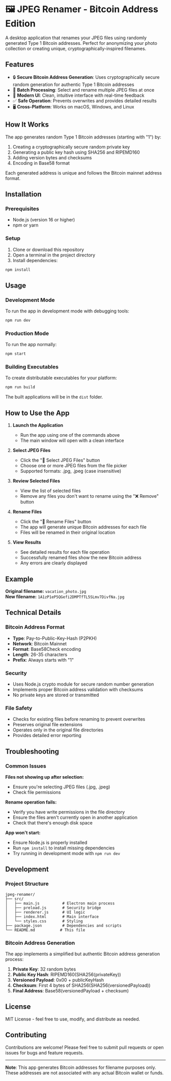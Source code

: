 # 🖼️ JPEG Renamer - Bitcoin Address Edition

A desktop application that renames your JPEG files using randomly generated Type 1 Bitcoin addresses. Perfect for anonymizing your photo collection or creating unique, cryptographically-inspired filenames.

## Features

- 🔒 **Secure Bitcoin Address Generation**: Uses cryptographically secure random generation for authentic Type 1 Bitcoin addresses
- 📁 **Batch Processing**: Select and rename multiple JPEG files at once
- 🎨 **Modern UI**: Clean, intuitive interface with real-time feedback
- ✅ **Safe Operation**: Prevents overwrites and provides detailed results
- 🖥️ **Cross-Platform**: Works on macOS, Windows, and Linux

## How It Works

The app generates random Type 1 Bitcoin addresses (starting with "1") by:

1. Creating a cryptographically secure random private key
2. Generating a public key hash using SHA256 and RIPEMD160
3. Adding version bytes and checksums
4. Encoding in Base58 format

Each generated address is unique and follows the Bitcoin mainnet address format.

## Installation

### Prerequisites

- Node.js (version 16 or higher)
- npm or yarn

### Setup

1. Clone or download this repository
2. Open a terminal in the project directory
3. Install dependencies:

```bash
npm install
```

## Usage

### Development Mode

To run the app in development mode with debugging tools:

```bash
npm run dev
```

### Production Mode

To run the app normally:

```bash
npm start
```

### Building Executables

To create distributable executables for your platform:

```bash
npm run build
```

The built applications will be in the `dist` folder.

## How to Use the App

1. **Launch the Application**
   - Run the app using one of the commands above
   - The main window will open with a clean interface

2. **Select JPEG Files**
   - Click the "📁 Select JPEG Files" button
   - Choose one or more JPEG files from the file picker
   - Supported formats: .jpg, .jpeg (case insensitive)

3. **Review Selected Files**
   - View the list of selected files
   - Remove any files you don't want to rename using the "❌ Remove" button

4. **Rename Files**
   - Click the "🔄 Rename Files" button
   - The app will generate unique Bitcoin addresses for each file
   - Files will be renamed in their original location

5. **View Results**
   - See detailed results for each file operation
   - Successfully renamed files show the new Bitcoin address
   - Any errors are clearly displayed

## Example

**Original filename:** `vacation_photo.jpg`  
**New filename:** `1A1zP1eP5QGefi2DMPTfTL5SLmv7DivfNa.jpg`

## Technical Details

### Bitcoin Address Format

- **Type**: Pay-to-Public-Key-Hash (P2PKH)
- **Network**: Bitcoin Mainnet
- **Format**: Base58Check encoding
- **Length**: 26-35 characters
- **Prefix**: Always starts with "1"

### Security

- Uses Node.js crypto module for secure random number generation
- Implements proper Bitcoin address validation with checksums
- No private keys are stored or transmitted

### File Safety

- Checks for existing files before renaming to prevent overwrites
- Preserves original file extensions
- Operates only in the original file directories
- Provides detailed error reporting

## Troubleshooting

### Common Issues

**Files not showing up after selection:**
- Ensure you're selecting JPEG files (.jpg, .jpeg)
- Check file permissions

**Rename operation fails:**
- Verify you have write permissions in the file directory
- Ensure the files aren't currently open in another application
- Check that there's enough disk space

**App won't start:**
- Ensure Node.js is properly installed
- Run `npm install` to install missing dependencies
- Try running in development mode with `npm run dev`

## Development

### Project Structure

```
jpeg-renamer/
├── src/
│   ├── main.js          # Electron main process
│   ├── preload.js       # Security bridge
│   ├── renderer.js      # UI logic
│   ├── index.html       # Main interface
│   └── styles.css       # Styling
├── package.json         # Dependencies and scripts
└── README.md           # This file
```

### Bitcoin Address Generation

The app implements a simplified but authentic Bitcoin address generation process:

1. **Private Key**: 32 random bytes
2. **Public Key Hash**: RIPEMD160(SHA256(privateKey))
3. **Versioned Payload**: 0x00 + publicKeyHash
4. **Checksum**: First 4 bytes of SHA256(SHA256(versionedPayload))
5. **Final Address**: Base58(versionedPayload + checksum)

## License

MIT License - feel free to use, modify, and distribute as needed.

## Contributing

Contributions are welcome! Please feel free to submit pull requests or open issues for bugs and feature requests.

---

**Note**: This app generates Bitcoin addresses for filename purposes only. These addresses are not associated with any actual Bitcoin wallet or funds. 